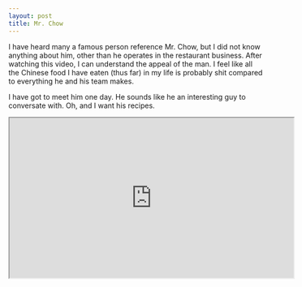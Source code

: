 ```yaml
---
layout: post
title: Mr. Chow
---
```


I have heard many a famous person reference Mr. Chow, but I did not know anything about him, other than he operates in the restaurant business. After watching this video, I can understand the appeal of the man. I feel like all the Chinese food I have eaten (thus far) in my life is probably shit compared to everything he and his team makes.

I have got to meet him one day. He sounds like he an interesting guy to conversate with. Oh, and I want his recipes.

<div class="video-container">
<iframe src="http://www.nowness.com/media/embedvideo?itemid=1768&amp;issueid=1798" width="560" height="316"></iframe>
</div>